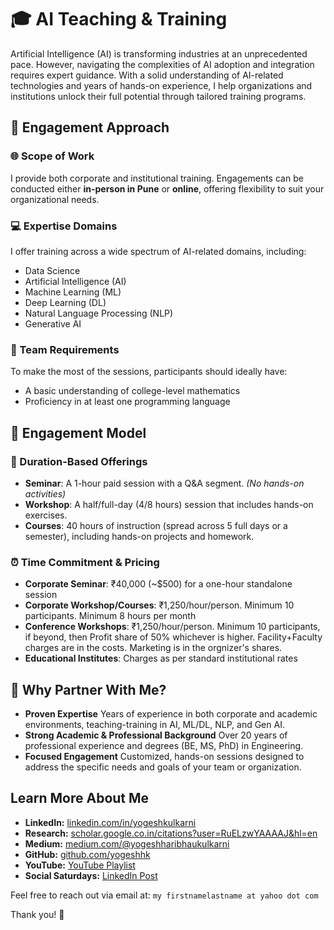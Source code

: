 # 🎓 AI Teaching & Training

Artificial Intelligence (AI) is transforming industries at an unprecedented pace. However, navigating the complexities of AI adoption and integration requires expert guidance. With a solid understanding of AI-related technologies and years of hands-on experience, I help organizations and institutions unlock their full potential through tailored training programs.

## 📘 Engagement Approach

### 🌐 Scope of Work
I provide both corporate and institutional training. Engagements can be conducted either **in-person in Pune** or **online**, offering flexibility to suit your organizational needs.

### 💻 Expertise Domains
I offer training across a wide spectrum of AI-related domains, including:
* Data Science
* Artificial Intelligence (AI)
* Machine Learning (ML)
* Deep Learning (DL)
* Natural Language Processing (NLP)
* Generative AI

### 📍 Team Requirements
To make the most of the sessions, participants should ideally have:
* A basic understanding of college-level mathematics
* Proficiency in at least one programming language

## 🧩 Engagement Model

### 🤝 Duration-Based Offerings
* **Seminar**: A 1-hour paid session with a Q\&A segment. *(No hands-on activities)*
* **Workshop**: A half/full-day (4/8 hours) session that includes hands-on exercises.
* **Courses**: 40 hours of instruction (spread across 5 full days or a semester), including hands-on projects and homework.

### ⏰ Time Commitment & Pricing
* **Corporate Seminar**: ₹40,000 (\~\$500) for a one-hour standalone session
* **Corporate Workshop/Courses**: ₹1,250/hour/person. Minimum 10 participants. Minimum 8 hours per month
* **Conference Workshops**: ₹1,250/hour/person. Minimum 10 participants, if beyond, then Profit share of 50% whichever is higher. Facility+Faculty charges are in the costs. Marketing is in the orgnizer's shares.
* **Educational Institutes**: Charges as per standard institutional rates

## 🌟 Why Partner With Me?
* **Proven Expertise**
  Years of experience in both corporate and academic environments, teaching-training in AI, ML/DL, NLP, and Gen AI.
* **Strong Academic & Professional Background**
  Over 20 years of professional experience and degrees (BE, MS, PhD) in Engineering.
* **Focused Engagement**
  Customized, hands-on sessions designed to address the specific needs and goals of your team or organization.

## Learn More About Me
- **LinkedIn:** [linkedin.com/in/yogeshkulkarni](https://www.linkedin.com/in/yogeshkulkarni/)  
- **Research:** [scholar.google.co.in/citations?user=RuELzwYAAAAJ&hl=en](https://scholar.google.co.in/citations?user=RuELzwYAAAAJ&hl=en)  
- **Medium:** [medium.com/@yogeshharibhaukulkarni](https://medium.com/@yogeshharibhaukulkarni)  
- **GitHub:** [github.com/yogeshhk](https://github.com/yogeshhk)  
- **YouTube:** [YouTube Playlist](https://www.youtube.com/playlist?list=PLaTX75s8-K32lYTWtqASMHgXMLGskDq0x)  
- **Social Saturdays:** [LinkedIn Post](https://www.linkedin.com/feed/update/urn:li:activity:7147062487174070272)

Feel free to reach out via email at: `my firstnamelastname at yahoo dot com`

Thank you! 🙏

